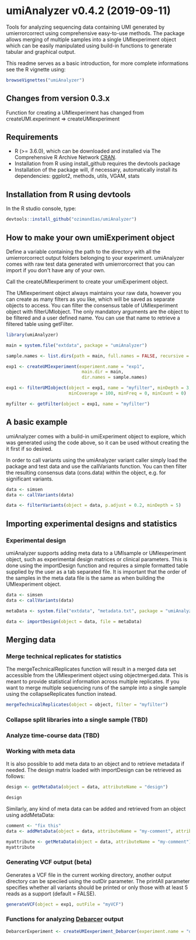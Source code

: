 # umiAnalyzer v0.4.2 (2019-09-11)

Tools for analyzing sequencing data containing UMI generated by umierrorcorrect using comprehensive easy-to-use methods. The package allows merging of multiple samples into a single UMIexperiment object which can be easily manipulated using build-in functions to generate tabular and graphical output.

This readme serves as a basic introduction, for more complete informations see the R vignette using:
```r
browseVignettes("umiAnalyzer")
```

Changes from version 0.3.x
-----------

Function for creating a UMIexperiment has changed from createUMI.experiment => createUMIexperiment

Requirements
------------

- R (>= 3.6.0), which can be downloaded and installed via The Comprehensive R Archive Network [CRAN](https://cran.r-project.org/).
- Installation from R using install_github requires the devtools package
- Installation of the package will, if necessary, automatically install its dependencies: ggplot2, methods, utils, VGAM, stats

Installation from R using devtools
------------

In the R studio console, type:

```r
devtools::install_github("ozimand1as/umiAnalyzer")
```

How to make your own umiExperiment object
---------------------

Define a variable containing the path to the directory with all the umierrorcorrect output folders 
belonging to your experiment. umiAnalyzer comes with raw test data generated with umierrorcorrect that 
you can import if you don't have any of your own.

Call the createUMIexperiment to create your umiExperiment object.

The UMIexperiment object always maintains your raw data, however you can create as many filters as you
like, which will be saved as separate objects to access. You can filter the consensus table of
UMIexperiment object with filterUMIobject. The only mandatory arguments are the object to be filtered
and a user defined name. You can use that name to retrieve a filtered table using getFilter. 

```r
library(umiAnalyzer)

main = system.file("extdata", package = "umiAnalyzer")

sample.names <- list.dirs(path = main, full.names = FALSE, recursive = FALSE)

exp1 <- createUMIexperiment(experiment.name = "exp1",
                             main.dir = main,
                             dir.names = sample.names)

exp1 <- filterUMIobject(object = exp1, name = "myfilter", minDepth = 3, 
                        minCoverage = 100, minFreq = 0, minCount = 0)

myfilter <- getFilter(object = exp1, name = "myfilter")
```

A basic example
-----------------

umiAnalyzer comes with a build-in umiExperiment object to explore, which was generated using the code 
above, so it can be used without creating the it first if so desired.

In order to call variants using the umiAnalyzer variant caller simply load the package and test data
and use the callVariants function. You can then filter the resulting consensus data (cons.data) within
the object, e.g. for significant variants.

```r
data <- simsen
data <- callVariants(data)

data <- filterVariants(object = data, p.adjust = 0.2, minDepth = 5)
```

## Importing experimental designs and statistics
### Experimental design
umiAnalyzer supports adding meta data to a UMIsample or UMIexperiment object, such as experimental 
design matrices or clinical parameters. This is done using the importDesign function and requires a 
simple formatted table supplied by the user as a tab separated file. It is important that the order 
of the samples in the meta data file is the same as when building the UMIexperiment object.

```r
data <- simsen
data <- callVariants(data)

metaData <- system.file("extdata", "metadata.txt", package = "umiAnalyzer")

data <- importDesign(object = data, file = metaData)
```

## Merging data
### Merge technical replicates for statistics
The mergeTechnicalReplicates function will result in a merged data set accessible from the UMIexperiment object using 
object<at>merged.data. This is meant to provide statistical information across multiple replicates. If you want to merge 
multiple sequencing runs of the sample into a single sample using the collapseReplicates function instead.

```r
mergeTechnicalReplicates(object = object, filter = "myfilter")
```

### Collapse split libraries into a single sample (TBD)
 
### Analyze time-course data (TBD)

### Working with meta data

It is also possible to add meta data to an object and to retrieve metadata if needed. The design 
matrix loaded with importDesign can be retrieved as follows:

```r
design <- getMetaData(object = data, attributeName = "design")

design
```

Similarly, any kind of meta data can be added and retrieved from an object using addMetaData:

```r
comment <- "fix this"
data <- addMetaData(object = data, attributeName = "my-comment", attributeValue = comment)

myattribute <- getMetaData(object = data, attributeName = "my-comment")
myattribute
```

### Generating VCF output (beta)

Generates a VCF file in the current working directory, another output directory can be speciied using the outDir parameter.
The printAll parameter specifies whether all variants should be printed or only those with at least 5 reads as a support (default = FALSE).

```r
generateVCF(object = exp1, outFile = "myVCF")
```

### Functions for analyzing [Debarcer](https://github.com/oicr-gsi/debarcer) output

```r
DebarcerExperiment <- createUMIexperiment_Debarcer(experiment.name = "debarcer", main.dir = main, dir.names = sample.names)
```
